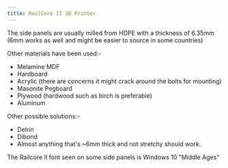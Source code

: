 ```yaml
---
title: RailCore II 3D Printer
---
```


The side panels are usually milled from HDPE with a thickness of 6.35mm (6mm works as well and might be easier to source in some countries)

Other materials have been used:-

* Melamine MDF
* Hardboard
* Acrylic (there are concerns it might crack around the bolts for mounting)
* Masonite Pegboard
* Plywood (hardwood such as birch is preferable)
* Aluminum

Other possible solutions:-

* Delrin
* Dibond
* Almost anything that's ~6mm thick and not stretchy should work.

The Railcore II font seen on some side panels is Windows 10 "Middle Ages"
